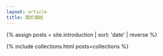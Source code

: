 ```yaml
---
layout: article
title: 關於讀經 
---
```


{% assign posts = site.introduction | sort: 'date' | reverse %}

{% include collections.html posts=collections %} 
